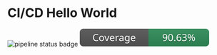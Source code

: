 # CI/CD Hello World
![pipeline status badge](https://github.com/github/docs/actions/workflows/workflows.yml/badge.svg?branch=master)
[![coverage badge](https://github.com/amoculescu/ci_cd_helloworld/blob/gh-pages/coverage.svg?cache-control=no-cache)](https://amoculescu.github.io/ci_cd_helloworld/)
